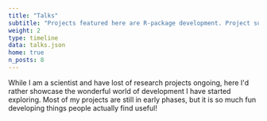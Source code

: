 ```yaml
---
title: "Talks"
subtitle: "Projects featured here are R-package development. Project summaries, links to source code and demos can be found by clicking each."
weight: 2
type: timeline
data: talks.json
home: true
n_posts: 8
---
```


While I am a scientist and have lost of research projects ongoing, here I'd rather showcase the wonderful world of development I have started exploring.
Most of my projects are still in early phases, but it is so much fun developing things people actually find useful!
